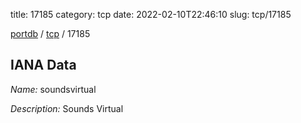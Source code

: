title: 17185
category: tcp
date: 2022-02-10T22:46:10
slug: tcp/17185

[portdb](/) / [tcp](/category/tcp.html) / 17185


## IANA Data

_Name:_ soundsvirtual

_Description:_ Sounds Virtual

